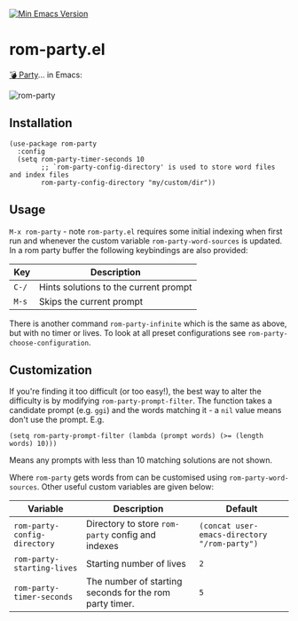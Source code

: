 [![Min Emacs Version](https://img.shields.io/badge/Emacs-28+-7F5AB6?logo=gnu-emacs)](https://www.gnu.org/software/emacs/)

# rom-party.el

[:bomb: Party](https://jklm.fun/)... in Emacs:

![rom-party](https://github.com/LaurenceWarne/rom-party.el/assets/17688577/93aab505-456f-4b3f-84e4-fc4c1211f03a)

## Installation

```elisp
(use-package rom-party
  :config
  (setq rom-party-timer-seconds 10
        ;; `rom-party-config-directory' is used to store word files and index files
        rom-party-config-directory "my/custom/dir"))
```

## Usage

`M-x rom-party` - note `rom-party.el` requires some initial indexing when first run and whenever the custom variable `rom-party-word-sources` is updated.  In a rom party buffer the following keybindings are also provided:

| Key   | Description                           |
|-------|---------------------------------------|
| `C-/` | Hints solutions to the current prompt |
| `M-s` | Skips the current prompt              |

There is another command `rom-party-infinite` which is the same as above, but with no timer or lives.  To look at all preset configurations see `rom-party-choose-configuration`.

## Customization

If you're finding it too difficult (or too easy!), the best way to alter the difficulty is by modifying `rom-party-prompt-filter`.  The function takes a candidate prompt (e.g. `ggi`) and the words matching it - a `nil` value means don't use the prompt.  E.g.

```elisp
(setq rom-party-prompt-filter (lambda (prompt words) (>= (length words) 10)))
```

Means any prompts with less than 10 matching solutions are not shown.

Where `rom-party` gets words from can be customised using `rom-party-word-sources`.  Other useful custom variables are given below:

| Variable                     | Description                                             | Default                                      |
|------------------------------|---------------------------------------------------------|----------------------------------------------|
| `rom-party-config-directory` | Directory to store `rom-party` config and indexes       | `(concat user-emacs-directory "/rom-party")` |
| `rom-party-starting-lives`   | Starting number of lives                                | `2`                                          |
| `rom-party-timer-seconds`    | The number of starting seconds for the rom party timer. | `5`                                          |
